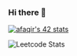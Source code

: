 ### Hi there 👋

[![afaqir's 42 stats](https://badge.mediaplus.ma/starryblue/afaqir)](https://github.com/oakoudad/badge42)
<br>

![Leetcode Stats](https://leetcard.jacoblin.cool/afaqir37)
